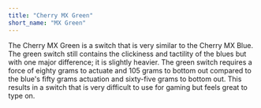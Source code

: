 ```yaml
---
title: "Cherry MX Green"
short_name: "MX Green"
---
```


The Cherry MX Green is a switch that is very similar to the Cherry MX Blue. The green switch still contains the clickiness and tactility of the blues but with one major difference; it is slightly heavier. The green switch requires a force of eighty grams to actuate and 105 grams to bottom out compared to the blue's fifty grams actuation and sixty-five grams to bottom out. This results in a switch that is very difficult to use for gaming but feels great to type on.
